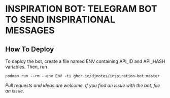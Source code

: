 # INSPIRATION BOT: TELEGRAM BOT TO SEND INSPIRATIONAL MESSAGES

## How To Deploy
To deploy the bot, create a file named ENV containing API_ID and API_HASH variables. Then, run 

```
podman run --rm --env ENV -ti ghcr.io/djnotes/inspiration-bot:master
```

*Pull requests and ideas are welcome. If you find an issue with the bot, file an issue.*
